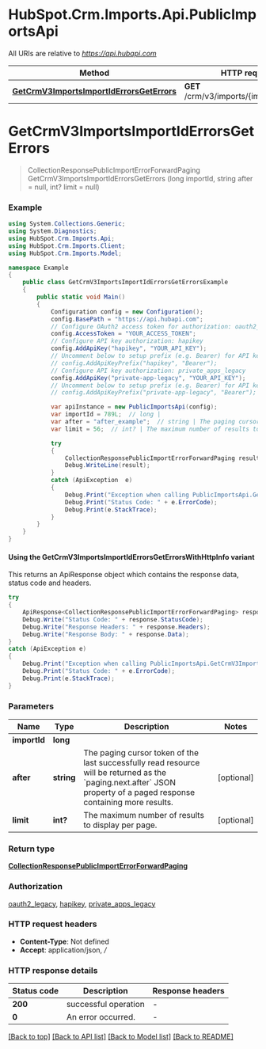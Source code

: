 # HubSpot.Crm.Imports.Api.PublicImportsApi

All URIs are relative to *https://api.hubapi.com*

| Method | HTTP request | Description |
|--------|--------------|-------------|
| [**GetCrmV3ImportsImportIdErrorsGetErrors**](PublicImportsApi.md#getcrmv3importsimportiderrorsgeterrors) | **GET** /crm/v3/imports/{importId}/errors |  |

<a id="getcrmv3importsimportiderrorsgeterrors"></a>
# **GetCrmV3ImportsImportIdErrorsGetErrors**
> CollectionResponsePublicImportErrorForwardPaging GetCrmV3ImportsImportIdErrorsGetErrors (long importId, string after = null, int? limit = null)



### Example
```csharp
using System.Collections.Generic;
using System.Diagnostics;
using HubSpot.Crm.Imports.Api;
using HubSpot.Crm.Imports.Client;
using HubSpot.Crm.Imports.Model;

namespace Example
{
    public class GetCrmV3ImportsImportIdErrorsGetErrorsExample
    {
        public static void Main()
        {
            Configuration config = new Configuration();
            config.BasePath = "https://api.hubapi.com";
            // Configure OAuth2 access token for authorization: oauth2_legacy
            config.AccessToken = "YOUR_ACCESS_TOKEN";
            // Configure API key authorization: hapikey
            config.AddApiKey("hapikey", "YOUR_API_KEY");
            // Uncomment below to setup prefix (e.g. Bearer) for API key, if needed
            // config.AddApiKeyPrefix("hapikey", "Bearer");
            // Configure API key authorization: private_apps_legacy
            config.AddApiKey("private-app-legacy", "YOUR_API_KEY");
            // Uncomment below to setup prefix (e.g. Bearer) for API key, if needed
            // config.AddApiKeyPrefix("private-app-legacy", "Bearer");

            var apiInstance = new PublicImportsApi(config);
            var importId = 789L;  // long | 
            var after = "after_example";  // string | The paging cursor token of the last successfully read resource will be returned as the `paging.next.after` JSON property of a paged response containing more results. (optional) 
            var limit = 56;  // int? | The maximum number of results to display per page. (optional) 

            try
            {
                CollectionResponsePublicImportErrorForwardPaging result = apiInstance.GetCrmV3ImportsImportIdErrorsGetErrors(importId, after, limit);
                Debug.WriteLine(result);
            }
            catch (ApiException  e)
            {
                Debug.Print("Exception when calling PublicImportsApi.GetCrmV3ImportsImportIdErrorsGetErrors: " + e.Message);
                Debug.Print("Status Code: " + e.ErrorCode);
                Debug.Print(e.StackTrace);
            }
        }
    }
}
```

#### Using the GetCrmV3ImportsImportIdErrorsGetErrorsWithHttpInfo variant
This returns an ApiResponse object which contains the response data, status code and headers.

```csharp
try
{
    ApiResponse<CollectionResponsePublicImportErrorForwardPaging> response = apiInstance.GetCrmV3ImportsImportIdErrorsGetErrorsWithHttpInfo(importId, after, limit);
    Debug.Write("Status Code: " + response.StatusCode);
    Debug.Write("Response Headers: " + response.Headers);
    Debug.Write("Response Body: " + response.Data);
}
catch (ApiException e)
{
    Debug.Print("Exception when calling PublicImportsApi.GetCrmV3ImportsImportIdErrorsGetErrorsWithHttpInfo: " + e.Message);
    Debug.Print("Status Code: " + e.ErrorCode);
    Debug.Print(e.StackTrace);
}
```

### Parameters

| Name | Type | Description | Notes |
|------|------|-------------|-------|
| **importId** | **long** |  |  |
| **after** | **string** | The paging cursor token of the last successfully read resource will be returned as the &#x60;paging.next.after&#x60; JSON property of a paged response containing more results. | [optional]  |
| **limit** | **int?** | The maximum number of results to display per page. | [optional]  |

### Return type

[**CollectionResponsePublicImportErrorForwardPaging**](CollectionResponsePublicImportErrorForwardPaging.md)

### Authorization

[oauth2_legacy](../README.md#oauth2_legacy), [hapikey](../README.md#hapikey), [private_apps_legacy](../README.md#private_apps_legacy)

### HTTP request headers

 - **Content-Type**: Not defined
 - **Accept**: application/json, */*


### HTTP response details
| Status code | Description | Response headers |
|-------------|-------------|------------------|
| **200** | successful operation |  -  |
| **0** | An error occurred. |  -  |

[[Back to top]](#) [[Back to API list]](../README.md#documentation-for-api-endpoints) [[Back to Model list]](../README.md#documentation-for-models) [[Back to README]](../README.md)

